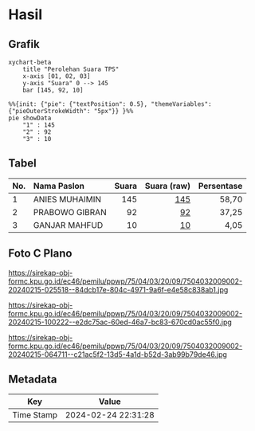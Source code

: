 # Hasil

## Grafik

```mermaid
xychart-beta
    title "Perolehan Suara TPS"
    x-axis [01, 02, 03]
    y-axis "Suara" 0 --> 145
    bar [145, 92, 10]
```

```mermaid
%%{init: {"pie": {"textPosition": 0.5}, "themeVariables": {"pieOuterStrokeWidth": "5px"}} }%%
pie showData
    "1" : 145
    "2" : 92
    "3" : 10
```

## Tabel

| No. | Nama Paslon    | Suara | Suara (raw) | Persentase |
|:--- |:-------------- | -----:| -----------:| ----------:|
| 1   | ANIES MUHAIMIN | 145   | [145][p-1]  | 58,70      |
| 2   | PRABOWO GIBRAN | 92    | [92][p-2]   | 37,25      |
| 3   | GANJAR MAHFUD  | 10    | [10][p-3]   | 4,05       |


[p-1]: https://github.com/gigit-pemilu/pemilu-2024-75-gorontalo/blob/main/pilpres/hitung-suara/sub/75-gorontalo/sub/04-pohuwato/sub/03-randangan/sub/2009-huyula/sub/002-tps/sub/paslon-1.txt
[p-2]: https://github.com/gigit-pemilu/pemilu-2024-75-gorontalo/blob/main/pilpres/hitung-suara/sub/75-gorontalo/sub/04-pohuwato/sub/03-randangan/sub/2009-huyula/sub/002-tps/sub/paslon-2.txt
[p-3]: https://github.com/gigit-pemilu/pemilu-2024-75-gorontalo/blob/main/pilpres/hitung-suara/sub/75-gorontalo/sub/04-pohuwato/sub/03-randangan/sub/2009-huyula/sub/002-tps/sub/paslon-3.txt

## Foto C Plano

https://sirekap-obj-formc.kpu.go.id/ec46/pemilu/ppwp/75/04/03/20/09/7504032009002-20240215-025518--84dcb17e-804c-4971-9a6f-e4e58c838ab1.jpg

https://sirekap-obj-formc.kpu.go.id/ec46/pemilu/ppwp/75/04/03/20/09/7504032009002-20240215-100222--e2dc75ac-60ed-46a7-bc83-670cd0ac55f0.jpg

https://sirekap-obj-formc.kpu.go.id/ec46/pemilu/ppwp/75/04/03/20/09/7504032009002-20240215-064711--c21ac5f2-13d5-4a1d-b52d-3ab99b79de46.jpg


## Metadata

| Key        | Value               |
| ---------- | ------------------- |
| Time Stamp | 2024-02-24 22:31:28 |



